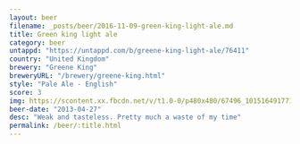 ```yaml
---
layout: beer
filename: _posts/beer/2016-11-09-green-king-light-ale.md
title: Green king light ale
category: beer
untappd: "https://untappd.com/b/greene-king-light-ale/76411"
country: "United Kingdom"
brewery: "Greene King"
breweryURL: "/brewery/greene-king.html"
style: "Pale Ale - English"
score: 3
img: https://scontent.xx.fbcdn.net/v/t1.0-0/p480x480/67496_10151649177163745_1520090166_n.jpg?_nc_cat=111&_nc_ht=scontent.xx&oh=438f1995a455319bcbb21e5b2f1921c9&oe=5C85EB73
beer-date: "2013-04-27"
desc: "Weak and tasteless. Pretty much a waste of my time"
permalink: /beer/:title.html
---
```

